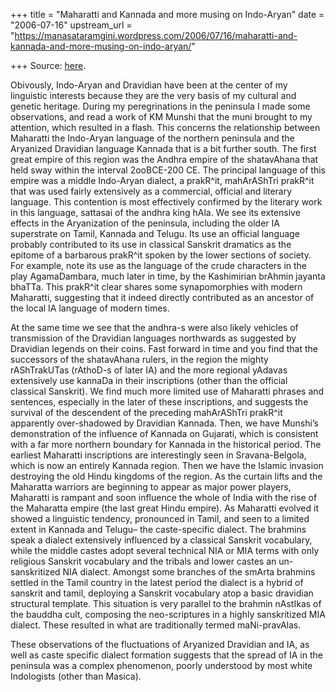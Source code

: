 +++
title = "Maharatti and Kannada and more musing on Indo-Aryan"
date = "2006-07-16"
upstream_url = "https://manasataramgini.wordpress.com/2006/07/16/maharatti-and-kannada-and-more-musing-on-indo-aryan/"

+++
Source: [here](https://manasataramgini.wordpress.com/2006/07/16/maharatti-and-kannada-and-more-musing-on-indo-aryan/).

Obivously, Indo-Aryan and Dravidian have been at the center of my
linguistic interests because they are the very basis of my cultural and
genetic heritage. During my peregrinations in the peninsula I made some
observations, and read a work of KM Munshi that the muni brought to my
attention, which resulted in a flash. This concerns the relationship
between Maharatti the Indo-Aryan language of the northern peninsula and
the Aryanized Dravidian language Kannada that is a bit further south.
The first great empire of this region was the Andhra empire of the
shatavAhana that held sway within the interval 2ooBCE-200 CE. The
principal language of this empire was a middle Indo-Aryan dialect, a
prakR^it, mahArAShTri prakR^it that was used fairly extensively as a
commercial, official and literary language. This contention is most
effectively confirmed by the literary work in this language, sattasai of
the andhra king hAla. We see its extensive effects in the Aryanization
of the peninsula, including the older IA superstrate on Tamil, Kannada
and Telugu. Its use an official language probably contributed to its use
in classical Sanskrit dramatics as the epitome of a barbarous prakR^it
spoken by the lower sections of society. For example, note its use as
the language of the crude characters in the play AgamaDambara, much
later in time, by the Kashimirian brAhmin jayanta bhaTTa. This prakR^it
clear shares some synapomorphies with modern Maharatti, suggesting that
it indeed directly contributed as an ancestor of the local IA language
of modern times.

At the same time we see that the andhra-s were also likely vehicles of
transmission of the Dravidian languages northwards as suggested by
Dravidian legends on their coins. Fast forward in time and you find that
the successors of the shatavAhana rulers, in the region the mighty
rAShTrakUTas (rAthoD-s of later IA) and the more regional yAdavas
extensively use kannaDa in their inscriptions (other than the official
classical Sanskrit). We find much more limited use of Maharatti phrases
and sentences, especially in the later of these inscriptions, and
suggests the survival of the descendent of the preceding mahArAShTri
prakR^it apparently over-shadowed by Dravidian Kannada. Then, we have
Munshi’s demonstration of the influence of Kannada on Gujarati, which is
consistent with a far more northern boundary for Kannada in the
historical period. The earliest Maharatti inscriptions are interestingly
seen in Sravana-Belgola, which is now an entirely Kannada region. Then
we have the Islamic invasion destroying the old Hindu kingdoms of the
region. As the curtain lifts and the Maharatta warriors are beginning to
appear as major power players, Maharatti is rampant and soon influence
the whole of India with the rise of the Maharatta empire (the last great
Hindu empire). As Maharatti evolved it showed a linguistic tendency,
pronounced in Tamil, and seen to a limited extent in Kannada and Telugu–
the caste-specific dialect. The brahmins speak a dialect extensively
influenced by a classical Sanskrit vocabulary, while the middle castes
adopt several technical NIA or MIA terms with only religious Sanskrit
vocabulary and the tribals and lower castes an un-sanskritized NIA
dialect. Amongst some branches of the smArta brahmins settled in the
Tamil country in the latest period the dialect is a hybrid of sanskrit
and tamil, deploying a Sanskrit vocabulary atop a basic dravidian
structural template. This situation is very parallel to the brahmin
nAstIkas of the bauddha cult, composing the neo-scriptures in a highly
sanskritized MIA dialect. These resulted in what are traditionally
termed maNi-pravAlas.

These observations of the fluctuations of Aryanized Dravidian and IA, as
well as caste specific dialect formation suggests that the spread of IA
in the peninsula was a complex phenomenon, poorly understood by most
white Indologists (other than Masica).

